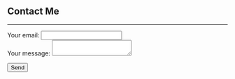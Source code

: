 ## Contact Me

---
<!-- modify this form HTML and place wherever you want your form 
<form action="mailto:arlene.earl@aol.co.uk" method="POST">
<label>
    Your Email:
    <input type="email" name="_replyto">
 </label>
  <br> 
<label>
    Your message:
    <textarea name="message"></textarea>
 </label>
  <br> 
    <buttom type=”submit”>Send</button>
 </form>

-->

<form action="mailto:arlene.earl@aol.co.uk" method="POST">

  <label>
    Your email:
    <input type="email" name="_replyto">
  </label><br>
  <label>
    Your message:
    <textarea name="message"></textarea>
  </label>


  <button type="submit">Send</button>
</form>
